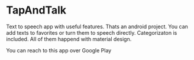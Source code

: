 # TapAndTalk
Text to speech app with useful features.
Thats an android project. You can add texts to favorites or turn them to speech directly. Categorizaton is included.
All of them happend with material design.

You can reach to this app over Google Play
